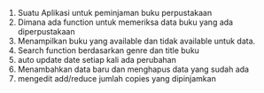 1. Suatu Aplikasi untuk peminjaman buku perpustakaan
2. Dimana ada function untuk memeriksa data buku yang ada diperpustakaan
3. Menampilkan buku yang available dan tidak available untuk data.
4. Search function berdasarkan genre dan title buku 
5. auto update date setiap kali ada perubahan 
6. Menambahkan data baru dan menghapus data yang sudah ada
7. mengedit add/reduce jumlah copies yang dipinjamkan 
